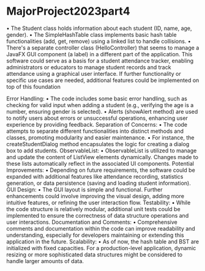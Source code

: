 # MajorProject2023part4
•	The Student class holds information about each student (ID, name, age, gender).
•	The SimpleHashTable class implements basic hash table functionalities (add, get, remove) using a linked list to handle collisions.
•	There's a separate controller class (HelloController) that seems to manage a JavaFX GUI component (a label) in a different part of the application.
This software could serve as a basis for a student attendance tracker, enabling administrators or educators to manage student records and track attendance using a graphical user interface. If further functionality or specific use cases are needed, additional features could be implemented on top of this foundation
 
Error Handling:
•	The code includes some basic error handling, such as checking for valid input when adding a student (e.g., verifying the age is a number, ensuring gender is selected).
•	Alerts (showAlert method) are used to notify users about errors or unsuccessful operations, enhancing user experience by providing feedback.
Separation of Concerns:
•	The code attempts to separate different functionalities into distinct methods and classes, promoting modularity and easier maintenance.
•	For instance, the createStudentDialog method encapsulates the logic for creating a dialog box to add students.
ObservableList:
•	ObservableList is utilized to manage and update the content of ListView elements dynamically. Changes made to these lists automatically reflect in the associated UI components.
Potential Improvements:
•	Depending on future requirements, the software could be expanded with additional features like attendance recording, statistics generation, or data persistence (saving and loading student information).
GUI Design:
•	The GUI layout is simple and functional. Further enhancements could involve improving the visual design, adding more intuitive features, or refining the user interaction flow.
Testability:
•	While the code structure is relatively modular, additional unit tests could be implemented to ensure the correctness of data structure operations and user interactions.
Documentation and Comments:
•	Comprehensive comments and documentation within the code can improve readability and understanding, especially for developers maintaining or extending this application in the future.
Scalability:
•	As of now, the hash table and BST are initialized with fixed capacities. For a production-level application, dynamic resizing or more sophisticated data structures might be considered to handle larger amounts of data.

